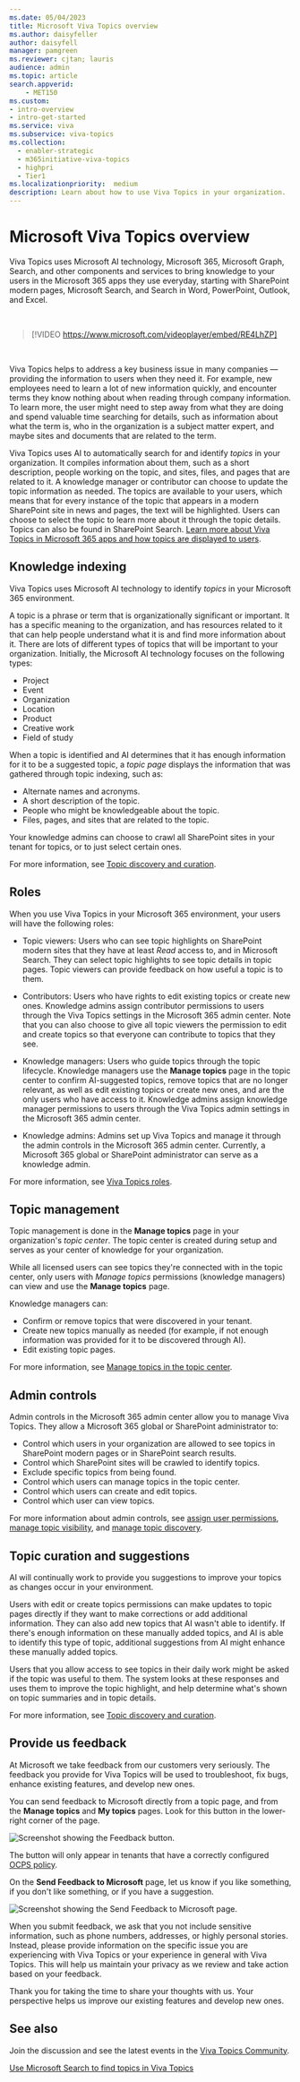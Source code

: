 ```yaml
---
ms.date: 05/04/2023
title: Microsoft Viva Topics overview
ms.author: daisyfeller
author: daisyfell
manager: pamgreen
ms.reviewer: cjtan; lauris
audience: admin
ms.topic: article
search.appverid:
    - MET150  
ms.custom: 
- intro-overview
- intro-get-started
ms.service: viva
ms.subservice: viva-topics
ms.collection:
  - enabler-strategic
  - m365initiative-viva-topics
  - highpri
  - Tier1
ms.localizationpriority:  medium
description: Learn about how to use Viva Topics in your organization.
---
```


# Microsoft Viva Topics overview

Viva Topics uses Microsoft AI technology, Microsoft 365, Microsoft Graph, Search, and other components and services to bring knowledge to your users in the Microsoft 365 apps they use everyday, starting with SharePoint modern pages, Microsoft Search, and Search in Word, PowerPoint, Outlook, and Excel.

<br/>

> [!VIDEO https://www.microsoft.com/videoplayer/embed/RE4LhZP]  

<br/>

Viva Topics helps to address a key business issue in many companies — providing the information to users when they need it. For example, new employees need to learn a lot of new information quickly, and encounter terms they know nothing about when reading through company information. To learn more, the user might need to step away from what they are doing and spend valuable time searching for details, such as information about what the term is, who in the organization is a subject matter expert, and maybe sites and documents that are related to the term.

Viva Topics uses AI to automatically search for and identify *topics* in your organization. It compiles information about them, such as a short description, people working on the topic, and sites, files, and pages that are related to it. A knowledge manager or contributor can choose to update the topic information as needed. The topics are available to your users, which means that for every instance of the topic that appears in a modern SharePoint site in news and pages, the text will be highlighted. Users can choose to select the topic to learn more about it through the topic details. Topics can also be found in SharePoint Search.  [Learn more about Viva Topics in Microsoft 365 apps and how topics are displayed to users](where-to-find-topics.md).

## Knowledge indexing

Viva Topics uses Microsoft AI technology to identify *topics* in your Microsoft 365 environment.

A topic is a phrase or term that is organizationally significant or important. It has a specific meaning to the organization, and has resources related to it that can help people understand what it is and find more information about it. There are lots of different types of topics that will be important to your organization. Initially, the Microsoft AI technology focuses on the following types:

- Project
- Event
- Organization
- Location
- Product
- Creative work
- Field of study

When a topic is identified and AI determines that it has enough information for it to be a suggested topic, a *topic page* displays the information that was gathered through topic indexing, such as:

- Alternate names and acronyms.
- A short description of the topic.
- People who might be knowledgeable about the topic.
- Files, pages, and sites that are related to the topic.

Your knowledge admins can choose to crawl all SharePoint sites in your tenant for topics, or to just select certain ones.

For more information, see [Topic discovery and curation](./topic-experiences-discovery-curation.md).

## Roles

When you use Viva Topics in your Microsoft 365 environment, your users will have the following roles:

- Topic viewers: Users who can see topic highlights on SharePoint modern sites that they have at least *Read* access to, and in Microsoft Search. They can select topic highlights to see topic details in topic pages. Topic viewers can provide feedback on how useful a topic is to them.

- Contributors: Users who have rights to edit existing topics or create new ones. Knowledge admins assign contributor permissions to users through the Viva Topics settings in the Microsoft 365 admin center. Note that you can also choose to give all topic viewers the permission to edit and create topics so that everyone can contribute to topics that they see.

- Knowledge managers: Users who guide topics through the topic lifecycle. Knowledge managers use the **Manage topics** page in the topic center to confirm AI-suggested topics, remove topics that are no longer relevant, as well as edit existing topics or create new ones, and are the only users who have access to it. Knowledge admins assign knowledge manager permissions to users through the Viva Topics admin settings in the Microsoft 365 admin center. 

- Knowledge admins: Admins set up Viva Topics and manage it through the admin controls in the Microsoft 365 admin center. Currently, a Microsoft 365 global or SharePoint administrator can serve as a knowledge admin.

For more information, see [Viva Topics roles](topic-experiences-roles.md).

## Topic management

Topic management is done in the **Manage topics** page in your organization's *topic center*. The topic center is created during setup and serves as your center of knowledge for your organization. 

While all licensed users can see topics they're connected with in the topic center, only users with *Manage topics* permissions (knowledge managers) can view and use the **Manage topics** page.

Knowledge managers can:

- Confirm or remove topics that were discovered in your tenant.
- Create new topics manually as needed (for example, if not enough information was provided for it to be discovered through AI).
- Edit existing topic pages.

For more information, see [Manage topics in the topic center](manage-topics.md).  

## Admin controls

Admin controls in the Microsoft 365 admin center allow you to manage Viva Topics. They allow a Microsoft 365 global or SharePoint administrator to:

- Control which users in your organization are allowed to see topics in SharePoint modern pages or in SharePoint search results.
- Control which SharePoint sites will be crawled to identify topics.
- Exclude specific topics from being found.
- Control which users can manage topics in the topic center.
- Control which users can create and edit topics.
- Control which user can view topics.

For more information about admin controls, see [assign user permissions](./plan-topic-experiences.md#user-permissions), [manage topic visibility](./topic-experiences-knowledge-rules.md), and [manage topic discovery](./topic-experiences-discovery.md).

## Topic curation and suggestions

AI will continually work to provide you suggestions to improve your topics as changes occur in your environment. 

Users with edit or create topics permissions can make updates to topic pages directly if they want to make corrections or add additional information. They can also add new topics that AI wasn't able to identify. If there's enough information on these manually added topics, and AI is able to identify this type of topic, additional suggestions from AI might enhance these manually added topics.

Users that you allow access to see topics in their daily work might be asked if the topic was useful to them. The system looks at these responses and uses them to improve the topic highlight, and help determine what's shown on topic summaries and in topic details.

For more information, see [Topic discovery and curation](./topic-experiences-discovery-curation.md).

## Provide us feedback

At Microsoft we take feedback from our customers very seriously. The feedback you provide for Viva Topics will be used to troubleshoot, fix bugs, enhance existing features, and develop new ones. 

You can send feedback to Microsoft directly from a topic page, and from the **Manage topics** and **My topics** pages. Look for this button in the lower-right corner of the page.

   ![Screenshot showing the Feedback button.](../media/knowledge-management/feedback-icon.png)

   The button will only appear in tenants that have a correctly configured [OCPS policy](/deployoffice/admincenter/overview-cloud-policy).

On the **Send Feedback to Microsoft** page, let us know if you like something, if you don't like something, or if you have a suggestion.

   ![Screenshot showing the Send Feedback to Microsoft page.](../media/knowledge-management/feedback-page.png)

When you submit feedback, we ask that you not include sensitive information, such as phone numbers, addresses, or highly personal stories. Instead, please provide information on the specific issue you are experiencing with Viva Topics or your experience in general with Viva Topics. This will help us maintain your privacy as we review and take action based on your feedback.

Thank you for taking the time to share your thoughts with us. Your perspective helps us improve our existing features and develop new ones.

## See also

Join the discussion and see the latest events in the [Viva Topics Community](https://techcommunity.microsoft.com/t5/viva-topics/ct-p/Viva-Topics).

[Use Microsoft Search to find topics in Viva Topics](./search.md)
